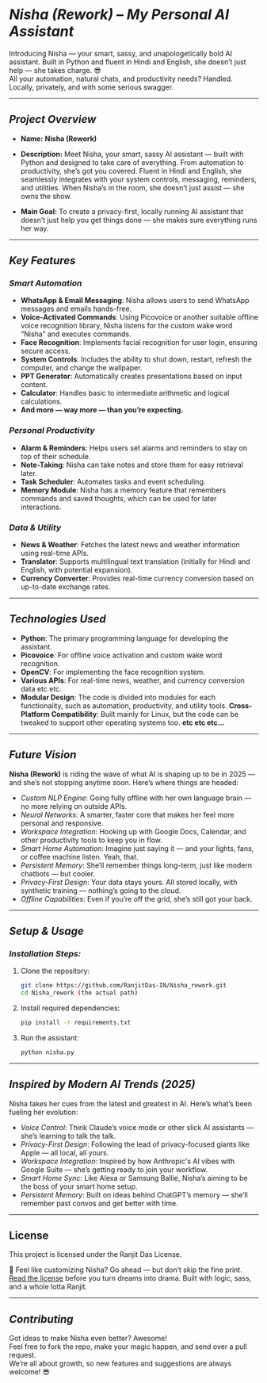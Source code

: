 # *Nisha (Rework) – My Personal AI Assistant*

Introducing Nisha — your smart, sassy, and unapologetically bold AI assistant. Built in Python and fluent in Hindi and English, she doesn’t just help — she takes charge. 😎  
All your automation, natural chats, and productivity needs? Handled. Locally, privately, and with some serious swagger.

---

## *Project Overview*

- **Name:** **Nisha (Rework)**

- **Description:** Meet Nisha, your smart, sassy AI assistant — built with Python and designed to take care of everything. From automation to productivity, she’s got you covered. Fluent in Hindi and English, she seamlessly integrates with your system controls, messaging, reminders, and utilities. When Nisha’s in the room, she doesn’t just assist — she owns the show.
- **Main Goal:** To create a privacy-first, locally running AI assistant that doesn’t just help you get things done — she makes sure everything runs her way.

---

## *Key Features*

### *Smart Automation*
- **WhatsApp & Email Messaging**: Nisha allows users to send WhatsApp messages and emails hands-free.
- **Voice-Activated Commands**: Using Picovoice or another suitable offline voice recognition library, Nisha listens for the custom wake word “Nisha” and executes commands.
- **Face Recognition**: Implements facial recognition for user login, ensuring secure access.
- **System Controls**: Includes the ability to shut down, restart, refresh the computer, and change the wallpaper.
- **PPT Generator**: Automatically creates presentations based on input content.
- **Calculator**: Handles basic to intermediate arithmetic and logical calculations.
- **And more — way more — than you’re expecting.**

### *Personal Productivity*
- **Alarm & Reminders**: Helps users set alarms and reminders to stay on top of their schedule.
- **Note-Taking**: Nisha can take notes and store them for easy retrieval later.
- **Task Scheduler**: Automates tasks and event scheduling.
- **Memory Module**: Nisha has a memory feature that remembers commands and saved thoughts, which can be used for later interactions.

### *Data & Utility*
- **News & Weather**: Fetches the latest news and weather information using real-time APIs.
- **Translator**: Supports multilingual text translation (initially for Hindi and English, with potential expansion).
- **Currency Converter**: Provides real-time currency conversion based on up-to-date exchange rates.

---

## *Technologies Used*

- **Python**: The primary programming language for developing the assistant.
- **Picovoice**: For offline voice activation and custom wake word recognition.
- **OpenCV**: For implementing the face recognition system.
- **Various APIs**: For real-time news, weather, and currency conversion data etc etc.
- **Modular Design**: The code is divided into modules for each functionality, such as automation, productivity, and utility tools.
**Cross-Platform Compatibility**: Built mainly for Linux, but the code can be tweaked to support other operating systems too.
**etc etc etc...**

---

## *Future Vision*

**Nisha (Rework)** is riding the wave of what AI is shaping up to be in 2025 — and she’s not stopping anytime soon. Here’s where things are headed:

- *Custom NLP Engine*: Going fully offline with her own language brain — no more relying on outside APIs.
- *Neural Networks*: A smarter, faster core that makes her feel more personal and responsive.
- *Workspace Integration*: Hooking up with Google Docs, Calendar, and other productivity tools to keep you in flow.
- *Smart Home Automation*: Imagine just saying it — and your lights, fans, or coffee machine listen. Yeah, that.
- *Persistent Memory*: She’ll remember things long-term, just like modern chatbots — but cooler.
- *Privacy-First Design*: Your data stays yours. All stored locally, with synthetic training — nothing’s going to the cloud.
- *Offline Capabilities*: Even if you’re off the grid, she’s still got your back.


---

## *Setup & Usage*

### *Installation Steps:*
1. Clone the repository:
    ```bash
    git clone https://github.com/RanjitDas-IN/Nisha_rework.git
    cd Nisha_rework (the actual path)
    

2. Install required dependencies:
    ```bash
    pip install -r requirements.txt
    

3. Run the assistant:
    ```bash
    python nisha.py
    

---

## *Inspired by Modern AI Trends (2025)*

Nisha takes her cues from the latest and greatest in AI. Here’s what’s been fueling her evolution:

- *Voice Control*: Think Claude’s voice mode or other slick AI assistants — she’s learning to talk the talk.
- *Privacy-First Design*: Following the lead of privacy-focused giants like Apple — all local, all yours.
- *Workspace Integration*: Inspired by how Anthropic's AI vibes with Google Suite — she’s getting ready to join your workflow.
- *Smart Home Sync*: Like Alexa or Samsung Ballie, Nisha’s aiming to be the boss of your smart home setup.
- *Persistent Memory*: Built on ideas behind ChatGPT’s memory — she’ll remember past convos and get better with time.

---

## License

This project is licensed under the Ranjit Das License.

🔐 Feel like customizing Nisha? Go ahead — but don’t skip the fine print.
[Read the license](./LICENSE) before you turn dreams into drama.
Built with logic, sass, and a whole lotta Ranjit.

---

## *Contributing*
Got ideas to make Nisha even better? Awesome!  
Feel free to fork the repo, make your magic happen, and send over a pull request.  
We’re all about growth, so new features and suggestions are always welcome! 😎
